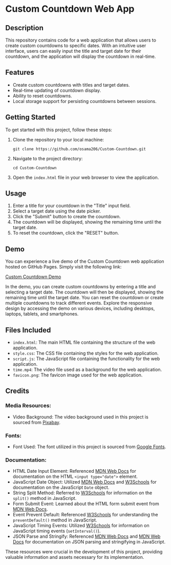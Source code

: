 # Custom Countdown Web App

## Description

This repository contains code for a web application that allows users to create custom countdowns to specific dates. With an intuitive user interface, users can easily input the title and target date for their countdown, and the application will display the countdown in real-time.

## Features

- Create custom countdowns with titles and target dates.
- Real-time updating of countdown display.
- Ability to reset countdowns.
- Local storage support for persisting countdowns between sessions.

## Getting Started

To get started with this project, follow these steps:

1. Clone the repository to your local machine:
   ```
   git clone https://github.com/osama206/Custom-Countdown.git
   ```

2. Navigate to the project directory:
   ```
   cd Custom-Countdown
   ```

3. Open the `index.html` file in your web browser to view the application.

## Usage

1. Enter a title for your countdown in the "Title" input field.
2. Select a target date using the date picker.
3. Click the "Submit" button to create the countdown.
4. The countdown will be displayed, showing the remaining time until the target date.
5. To reset the countdown, click the "RESET" button.

## Demo

You can experience a live demo of the Custom Countdown web application hosted on GitHub Pages. Simply visit the following link:

[Custom Countdown Demo](https://osama206.github.io/Custom-Countdown/)

In the demo, you can create custom countdowns by entering a title and selecting a target date. 
The countdown will then be displayed, showing the remaining time until the target date. 
You can reset the countdown or create multiple countdowns to track different events. 
Explore the responsive design by accessing the demo on various devices, including desktops, laptops, tablets, and smartphones.

## Files Included

- `index.html`: The main HTML file containing the structure of the web application.
- `style.css`: The CSS file containing the styles for the web application.
- `script.js`: The JavaScript file containing the functionality for the web application.
- `time.mp4`: The video file used as a background for the web application.
- `favicon.png`: The favicon image used for the web application.

## Credits

### Media Resources:
- Video Background: The video background used in this project is sourced from [Pixabay](https://pixabay.com/videos/).

### Fonts:
- Font Used: The font utilized in this project is sourced from [Google Fonts](https://fonts.google.com).

### Documentation:
- HTML Date Input Element: Referenced [MDN Web Docs](https://developer.mozilla.org/en-US/docs/Web/HTML/Element/input/date) for documentation on the HTML `<input type="date">` element.
- JavaScript Date Object: Utilized [MDN Web Docs](https://developer.mozilla.org/en-US/docs/Web/JavaScript/Reference/Global_Objects/Date) and [W3Schools](https://www.w3schools.com/jsref/jsref_obj_date.asp) for documentation on the JavaScript `Date` object.
- String Split Method: Referred to [W3Schools](https://www.w3schools.com/jsref/jsref_split.asp) for information on the `split()` method in JavaScript.
- Form Submit Event: Learned about the HTML form submit event from [MDN Web Docs](https://developer.mozilla.org/en-US/docs/Web/API/HTMLFormElement/submit_event).
- Event Prevent Default: Referenced [W3Schools](https://www.w3schools.com/jsref/event_preventdefault.asp) for understanding the `preventDefault()` method in JavaScript.
- JavaScript Timing Events: Utilized [W3Schools](https://www.w3schools.com/js/js_timing.asp) for information on JavaScript timing events (`setInterval()`).
- JSON Parse and Stringify: Referenced [MDN Web Docs](https://developer.mozilla.org/en-US/docs/Web/JavaScript/Reference/Global_Objects/JSON/parse) and [MDN Web Docs](https://developer.mozilla.org/en-US/docs/Web/JavaScript/Reference/Global_Objects/JSON/stringify) for documentation on JSON parsing and stringifying in JavaScript.

These resources were crucial in the development of this project, providing valuable information and assets necessary for its implementation.
